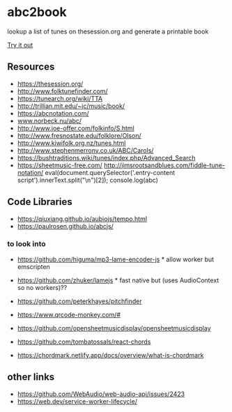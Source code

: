 # abc2book
lookup  a list of  tunes on thesession.org and generate a printable book

[Try it out](https://tunebook.syntithenai.com/)

## Resources

- https://thesession.org/
- http://www.folktunefinder.com/
- https://tunearch.org/wiki/TTA
- http://trillian.mit.edu/~jc/music/book/
- https://abcnotation.com/
- www.norbeck.nu/abc/
- http://www.joe-offer.com/folkinfo/S.html
- http://www.fresnostate.edu/folklore/Olson/
- http://www.kiwifolk.org.nz/tunes.html
- http://www.stephenmerrony.co.uk/ABC/Carols/
- https://bushtraditions.wiki/tunes/index.php/Advanced_Search
- https://sheetmusic-free.com/
http://jimsrootsandblues.com/fiddle-tune-notation/
eval(document.querySelector('.entry-content script').innerText.split("\n")[2]); console.log(abc)

## Code Libraries
- https://qiuxiang.github.io/aubiojs/tempo.html
- https://paulrosen.github.io/abcjs/

### to look into
- https://github.com/higuma/mp3-lame-encoder-js  * allow worker but emscripten
- https://github.com/zhuker/lamejs * fast native but (uses AudioContext so no workers)??

- https://github.com/peterkhayes/pitchfinder
- https://www.qrcode-monkey.com/#
- https://github.com/opensheetmusicdisplay/opensheetmusicdisplay
- https://github.com/tombatossals/react-chords
- https://chordmark.netlify.app/docs/overview/what-is-chordmark

## other links

- https://github.com/WebAudio/web-audio-api/issues/2423
- https://web.dev/service-worker-lifecycle/



